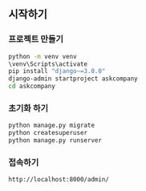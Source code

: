 시작하기
------

### 프로젝트 만들기

```bash
python -m venv venv
\venv\Scripts\activate
pip install "django~=3.0.0"
django-admin startproject askcompany
cd askcompany
```
### 초기화 하기  
```bash
python manage.py migrate
python createsuperuser
python manage.py runserver
```
### 접속하기  
`http://localhost:8000/admin/`